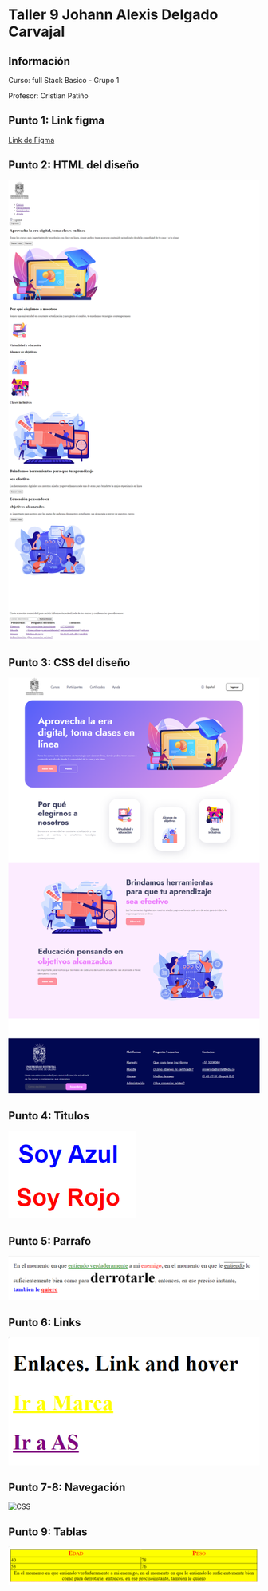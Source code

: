 <h1>Taller 9 Johann Alexis Delgado Carvajal</h1>

<h2> Información</h2>

<p>Curso: full Stack Basico - Grupo 1</p>
<p>Profesor: Cristian Patiño</p>

<h2> Punto 1: Link figma</h2>

<a href="https://www.figma.com/file/gmIIfStbHfqz5bvYYjheEU/Johann-Alexis-Delgado-Carvajal?type=design&node-id=0%3A1&mode=design&t=xJjd3pS3wNauDYLU-1" target="_blank">Link de Figma</a>

<h2> Punto 2: HTML del diseño</h2>
<img src="./public/images/html.png" alt="html">

<h2> Punto 3: CSS del diseño</h2>
<img src="./public/images/CSS.png" alt="CSS">

<h2> Punto 4: Titulos</h2>
<img src="./public/images/Titulos.png" alt="CSS">

<h2> Punto 5: Parrafo</h2>
<img src="./public/images/Parrafo.png" alt="CSS">

<h2> Punto 6: Links</h2>
<img src="./public/images/Links.png" alt="CSS">

<h2> Punto 7-8: Navegación</h2>
<img src="./public/images/Navegación.png" alt="CSS">

<h2> Punto 9: Tablas</h2>
<img src="./public/images/Tablas.png" alt="CSS">

